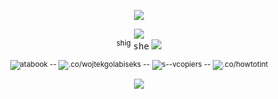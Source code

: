  <p align="center">
<img src="https://i.imgur.com/1F1IiGY.png" />

<p align="center"

![](https://komarev.com/ghpvc/?username=nightwlng&color=808080&label=gotham) <br>
<sup>shig</sup> <kbd>she</kbd> <img src="https://enchantments.carrd.co/assets/images/gallery06/b1b181cd.gif?v=976bb919"/>
</p>
<p align="center"

<sup> ![[atabook](https://planetlord.atabook.org)](https://i.imgur.com/iV4eJ4M.png) -- ![[.co/wojtekgolabiseks](https://rentry.co/wojtekgolabiseks)](https://i.imgur.com/vQvMq4O.png) -- ![[s--vcopiers](https://rentry.co/s--vcopiers)](https://i.imgur.com/TvGpwtB.png) -- ![[.co/howtotint](https://rentry.co/howtotint)](https://i.imgur.com/LFiNZbH.png) <br> </sup>
 <p align="center">

<img src="https://i.imgur.com/QR8WVmd.png"/>

